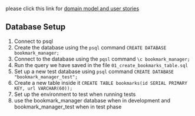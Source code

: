 please click this link for [domain model and user stories](https://docs.google.com/document/d/1wJbKZYCtzAtQvjJMoB2z82jam7BUpG7y-oK7oyS0v3Q/edit)


Database Setup
--------------
1. Connect to psql
2. Create the database using the `psql` command `CREATE DATABASE bookmark_manager;`
3. Connect to the database using the `pqsl` command `\c bookmark_manager;`
4. Run the query we have saved in the file `01_create_bookmarks_table.sql`
5. Set up a new test database using `psql` command `CREATE DATABASE "bookmark_manager_test";`
6. Create a new table inside it `CREATE TABLE bookmarks(id SERIAL PRIMARY KEY, url VARCHAR(60));`
7. Set up the environment to test when running tests
8. use the bookmark_manager database when in development and bookmark_manager_test when in test phase
